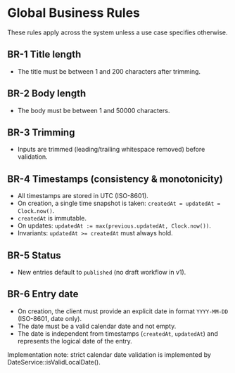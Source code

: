 # Global Business Rules

These rules apply across the system unless a use case specifies otherwise.

## BR-1 Title length
- The title must be between 1 and 200 characters after trimming.

## BR-2 Body length
- The body must be between 1 and 50000 characters.

## BR-3 Trimming
- Inputs are trimmed (leading/trailing whitespace removed) before validation.

## BR-4 Timestamps (consistency & monotonicity)
- All timestamps are stored in UTC (ISO-8601).
- On creation, a single time snapshot is taken: `createdAt = updatedAt = Clock.now()`.
- `createdAt` is immutable.
- On updates: `updatedAt := max(previous.updatedAt, Clock.now())`.
- Invariants: `updatedAt >= createdAt` must always hold.

## BR-5 Status
- New entries default to `published` (no draft workflow in v1).

## BR-6 Entry date
- On creation, the client must provide an explicit date in format `YYYY-MM-DD` (ISO-8601, date only).
- The date must be a valid calendar date and not empty.
- The date is independent from timestamps (`createdAt`, `updatedAt`) and represents the logical date of the entry.

Implementation note: strict calendar date validation is implemented by DateService::isValidLocalDate().
